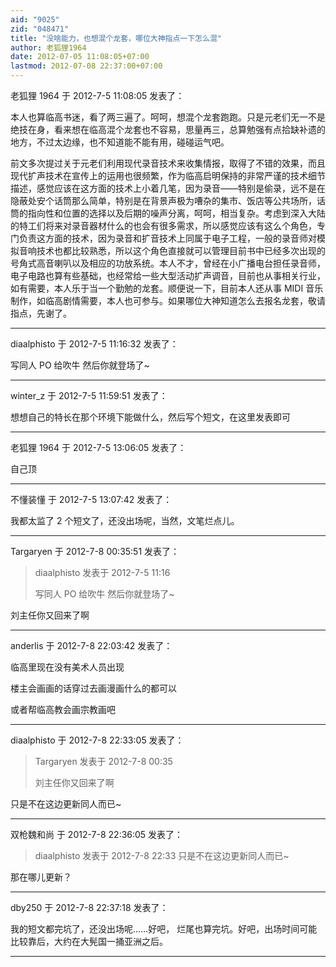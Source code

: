 ```yaml
---
aid: "9025"
zid: "048471"
title: "没啥能力，也想混个龙套，哪位大神指点一下怎么混"
author: 老狐狸1964
date: 2012-07-05 11:08:05+07:00
lastmod: 2012-07-08 22:37:00+07:00
---
```


老狐狸 1964 于 2012-7-5 11:08:05 发表了：

本人也算临高书迷，看了两三遍了。呵呵，想混个龙套跑跑。只是元老们无一不是绝技在身，看来想在临高混个龙套也不容易，思量再三，总算勉强有点拾缺补遗的地方，不过太边缘，也不知道能不能有用，碰碰运气吧。

前文多次提过关于元老们利用现代录音技术来收集情报，取得了不错的效果，而且现代扩声技术在宣传上的运用也很频繁，作为临高启明保持的非常严谨的技术细节描述，感觉应该在这方面的技术上小着几笔，因为录音——特别是偷录，远不是在隐蔽处安个话筒那么简单，特别是在背景声极为嘈杂的集市、饭店等公共场所，话筒的指向性和位置的选择以及后期的噪声分离，呵呵，相当复杂。考虑到深入大陆的特工们将来对录音器材什么的也会有很多需求，所以感觉应该有这么个角色，专门负责这方面的技术，因为录音和扩音技术上同属于电子工程，一般的录音师对模拟音响技术也都比较熟悉，所以这个角色直接就可以管理目前书中已经多次出现的号角式高音喇叭以及相应的功放系统。本人不才，曾经在小广播电台担任录音师，电子电路也算有些基础，也经常给一些大型活动扩声调音，目前也从事相关行业，如有需要，本人乐于当一个勤勉的龙套。顺便说一下，目前本人还从事 MIDI 音乐制作，如临高剧情需要，本人也可参与。如果哪位大神知道怎么去报名龙套，敬请指点，先谢了。

---

diaalphisto 于 2012-7-5 11:16:32 发表了：

写同人 PO 给吹牛 然后你就登场了~

---

winter_z 于 2012-7-5 11:59:51 发表了：

想想自己的特长在那个环境下能做什么，然后写个短文，在这里发表即可

---

老狐狸 1964 于 2012-7-5 13:06:05 发表了：

自己顶

---

不懂装懂 于 2012-7-5 13:07:42 发表了：

我都太监了 2 个短文了，还没出场呢，当然，文笔烂点儿。

---

Targaryen 于 2012-7-8 00:35:51 发表了：

> diaalphisto 发表于 2012-7-5 11:16
>
> 写同人 PO 给吹牛 然后你就登场了~

刘主任你又回来了啊

---

anderlis 于 2012-7-8 22:03:42 发表了：

临高里现在没有美术人员出现

楼主会画画的话穿过去画漫画什么的都可以

或者帮临高教会画宗教画吧

---

diaalphisto 于 2012-7-8 22:33:05 发表了：

> Targaryen 发表于 2012-7-8 00:35
>
> 刘主任你又回来了啊

只是不在这边更新同人而已~

---

双枪魏和尚 于 2012-7-8 22:36:05 发表了：

> diaalphisto 发表于 2012-7-8 22:33 只是不在这边更新同人而已~

那在哪儿更新？

---

dby250 于 2012-7-8 22:37:18 发表了：

我的短文都完坑了，还没出场呢……好吧， 烂尾也算完坑。好吧，出场时间可能比较靠后，大约在大髡国一捅亚洲之后。

---
